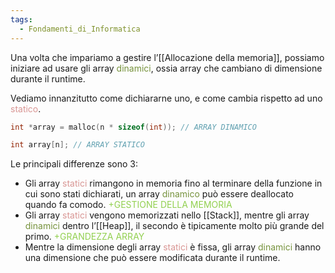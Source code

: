 ```yaml
---
tags:
  - Fondamenti_di_Informatica
---
```

Una volta che impariamo a gestire l’[[Allocazione della memoria]], possiamo iniziare ad usare gli array <font color="#76923c">dinamici</font>, ossia array che cambiano di dimensione durante il runtime.

Vediamo innanzitutto come dichiararne uno, e come cambia rispetto ad uno <font color="#d99694">statico</font>.

```C
int *array = malloc(n * sizeof(int)); // ARRAY DINAMICO

int array[n]; // ARRAY STATICO
```

Le principali differenze sono 3:
- Gli array <font color="#d99694">statici</font> rimangono in memoria fino al terminare della funzione in cui sono stati dichiarati, un array <font color="#76923c">dinamico</font> può essere deallocato quando fa comodo. <font color="#92d050">+GESTIONE DELLA MEMORIA</font>
- Gli array <font color="#d99694">statici</font> vengono memorizzati nello [[Stack]], mentre gli array <font color="#76923c">dinamici</font> dentro l’[[Heap]], il secondo è tipicamente molto più grande del primo. <font color="#92d050">+GRANDEZZA ARRAY</font>
- Mentre la dimensione degli array <font color="#d99694">statici</font> è fissa, gli array <font color="#76923c">dinamici</font> hanno una dimensione che può essere modificata durante il runtime.